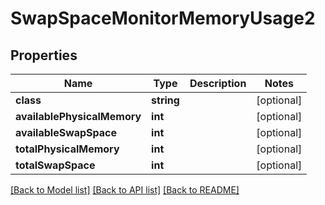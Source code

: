 # SwapSpaceMonitorMemoryUsage2

## Properties
Name | Type | Description | Notes
------------ | ------------- | ------------- | -------------
**class** | **string** |  | [optional] 
**availablePhysicalMemory** | **int** |  | [optional] 
**availableSwapSpace** | **int** |  | [optional] 
**totalPhysicalMemory** | **int** |  | [optional] 
**totalSwapSpace** | **int** |  | [optional] 

[[Back to Model list]](../README.md#documentation-for-models) [[Back to API list]](../README.md#documentation-for-api-endpoints) [[Back to README]](../README.md)


